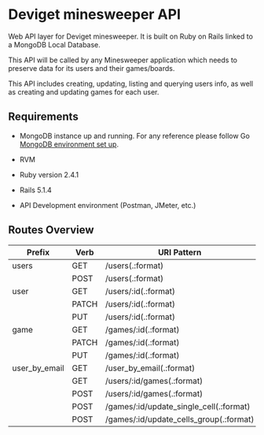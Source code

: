 Deviget minesweeper API
=======================

Web API layer for Deviget minesweeper. It is built on Ruby on Rails linked to a MongoDB Local Database.

This API will be called by any Minesweeper application which needs to preserve data for its users and their games/boards.

This API includes creating, updating, listing and querying users info, as well as creating and updating games for each user.

## Requirements

* MongoDB instance up and running. For any reference please follow Go [MongoDB environment set up](https://docs.mongodb.com/manual/tutorial/install-mongodb-on-os-x/).

* RVM

* Ruby version 2.4.1

* Rails 5.1.4

* API Development environment (Postman, JMeter, etc.)

## Routes Overview

 Prefix       | Verb  | URI Pattern                              | Controller#Action        |
--------------|-------|------------------------------------------|--------------------------|
users         | GET   | /users(.:format)                         | users#index              |
              | POST  | /users(.:format)                         | users#create             |
user          | GET   | /users/:id(.:format)                     | users#show               |
              | PATCH | /users/:id(.:format)                     | users#update             |
              | PUT   | /users/:id(.:format)                     | users#update             |
game          | GET   | /games/:id(.:format)                     | games#show               |
              | PATCH | /games/:id(.:format)                     | games#update             |
              | PUT   | /games/:id(.:format)                     | games#update             |
user_by_email | GET   | /user_by_email(.:format)                 | users#find_user_by_email |
              | GET   | /users/:id/games(.:format)               | users#read_games         |
              | POST  | /users/:id/games(.:format)               | users#add_game           |
              | POST  | /games/:id/update_single_cell(.:format)  | games#update_single_cell |
              | POST  | /games/:id/update_cells_group(.:format)  | games#update_cells_group |
